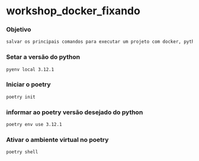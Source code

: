 # workshop_docker_fixando

### Objetivo
```bash
salvar os principais comandos para executar um projeto com docker, pythonn e poetry
```

### Setar a versão do python
```bash
pyenv local 3.12.1
```

### Iniciar o poetry
```bash
poetry init
```

### informar ao poetry versão desejado do python
```bash
poetry env use 3.12.1 
```

### Ativar o ambiente virtual no poetry
```bash
poetry shell
```



